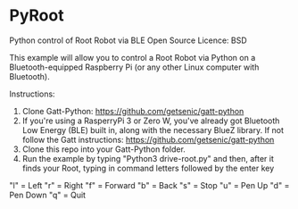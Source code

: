 # PyRoot
Python control of Root Robot via BLE
Open Source Licence: BSD

This example will allow you to control a Root Robot via Python on a Bluetooth-equipped Raspberry Pi (or any other Linux computer with Bluetooth). 


Instructions: 

1) Clone Gatt-Python: https://github.com/getsenic/gatt-python
2) If you're using a RasperryPi 3 or Zero W, you've already got Bluetooth Low Energy (BLE) built in, along with the necessary BlueZ library. If not follow the Gatt instructions: https://github.com/getsenic/gatt-python
3) Clone this repo into your Gatt-Python folder. 
4) Run the example by typing "Python3 drive-root.py" and then, after it finds your Root, typing in command letters followed by the enter key

"l" = Left
"r" = Right
"f" = Forward
"b" = Back
"s" = Stop
"u" = Pen Up
"d" = Pen Down
"q" = Quit
